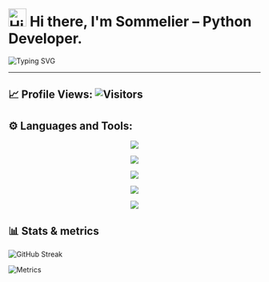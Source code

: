 # <img src="https://raw.githubusercontent.com/blackcater/blackcater/main/images/Hi.gif" title="Hi there" width="36" height="36"> Hi there, I'm Sommelier – Python Developer.

![Typing SVG](https://readme-typing-svg.demolab.com?font=Fira+Code&weight=300&pause=1200&color=269BF7&multiline=true&repeat=false&width=780&height=110&lines=Working+with+products+in+telegram+(such+as+stores+and+services).;Working+with+API+(Flask-Restful%2C+DRF%2C+FastAPI%2C+Robyn).;I+working+web+products+on+Django%2C+Wagtail%2C+Flask.)
- - -

## 📈 Profile Views: ![Visitors](https://profile-counter.glitch.me/NightSommelier/count.svg)

## ⚙️ Languages and Tools:
<p align="center">
    <img src="https://skillicons.dev/icons?i=linux,docker,aws,bash,cloudflare,devto,nginx,redis,sentry" />
</p>
<p align="center">
    <img src="https://skillicons.dev/icons?i=md,html,css,js,ts,pug,scss,svelte,react" />
</p>
<p align="center">
    <img src="https://skillicons.dev/icons?i=py,git,bots,django,flask,fastapi,github,gitlab" />
</p>
<p align="center">
    <img src="https://skillicons.dev/icons?i=vim,neovim,idea,vscode,atom" />
</p>
<p align="center">
    <img src="https://skillicons.dev/icons?i=mongodb,mysql,postgresql,sqlite" />
</p>

## 📊 Stats & metrics
![GitHub Streak](https://streak-stats.demolab.com?user=NightSommelier&theme=material&date_format=j%20M%5B%20Y%5D&card_width=600&stroke=AD1919&background=60%2C0D0111%2C5B2121&fire=EB0000)

![Metrics](https://metrics.lecoq.io/NightSommelier?template=classic&isocalendar=1&lines=1&base=header%2C%20activity%2C%20community%2C%20repositories%2C%20metadata&base.indepth=false&base.hireable=false&base.skip=false&isocalendar=false&isocalendar.duration=full-year&lines=false&lines.sections=base&lines.repositories.limit=4&lines.history.limit=1&config.timezone=Europe%2FKiev)